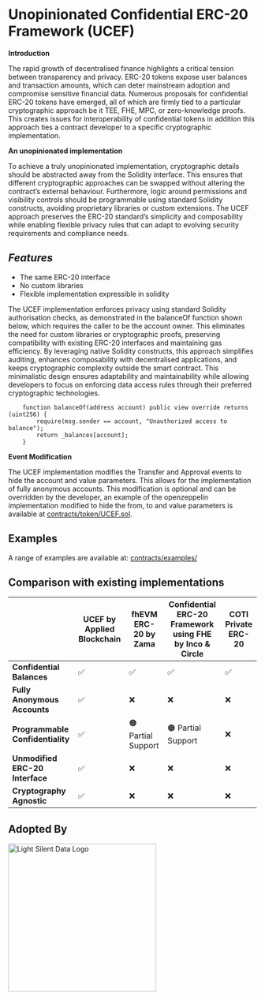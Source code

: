 # **Unopinionated Confidential ERC-20 Framework (UCEF)**

**Introduction**

The rapid growth of decentralised finance highlights a critical tension between transparency and privacy. ERC-20 tokens expose user balances and transaction amounts, which can deter mainstream adoption and compromise sensitive financial data. Numerous proposals for confidential ERC-20 tokens have emerged, all of which are firmly tied to a particular cryptographic approach be it TEE, FHE, MPC, or zero-knowledge proofs. This creates issues for interoperability of confidential tokens in addition this approach ties a contract developer to a specific cryptographic implementation.

**An unopinionated implementation**

To achieve a truly unopinionated implementation, cryptographic details should be abstracted away from the Solidity interface. This ensures that different cryptographic approaches can be swapped without altering the contract’s external behaviour. Furthermore, logic around permissions and visibility controls should be programmable using standard Solidity constructs, avoiding proprietary libraries or custom extensions. The UCEF approach preserves the ERC-20 standard’s simplicity and composability while enabling flexible privacy rules that can adapt to evolving security requirements and compliance needs.

## ***Features***

- The same ERC-20 interface
- No custom libraries
- Flexible implementation expressible in solidity

The UCEF implementation enforces privacy using standard Solidity authorisation checks, as demonstrated in the balanceOf function shown below, which requires the caller to be the account owner. This eliminates the need for custom libraries or cryptographic proofs, preserving compatibility with existing ERC-20 interfaces and maintaining gas efficiency. By leveraging native Solidity constructs, this approach simplifies auditing, enhances composability with decentralised applications, and keeps cryptographic complexity outside the smart contract. This minimalistic design ensures adaptability and maintainability while allowing developers to focus on enforcing data access rules through their preferred cryptographic technologies.

```solidity
    function balanceOf(address account) public view override returns (uint256) {
        require(msg.sender == account, "Unauthorized access to balance");
        return _balances[account];
    }
```

**Event Modification**

The UCEF implementation modifies the Transfer and Approval events to hide the account and value parameters. This allows for the implementation of fully anonymous accounts. This modification is optional and can be overridden by the developer, an example of the openzeppelin implementation modified to hide the from, to and value parameters is available at [contracts/token/UCEF.sol](contracts/token/UCEF.sol).


## **Examples**
A range of examples are available at: [contracts/examples/](contracts/examples/)

## **Comparison with existing implementations**

|                                | **UCEF by Applied Blockchain** | **fhEVM ERC-20 by Zama** | **Confidential ERC-20 Framework using FHE by Inco & Circle** | **COTI Private ERC-20** |
|--------------------------------|--------------------------------|--------------------------|------------------------------------------------------------|-------------------------|
| **Confidential Balances**      | ✅                              | ✅                        | ✅                                                          | ✅                       |
| **Fully Anonymous Accounts**   | ✅                              | ❌                        | ❌                                                          | ❌                       |
| **Programmable Confidentiality** | ✅                              | 🟠 Partial Support        | 🟠 Partial Support                                          | ❌                       |
| **Unmodified ERC-20 Interface** | ✅                              | ❌                        | ❌                                                          | ❌                       |
| **Cryptography Agnostic**      | ✅                              | ❌                        | ❌                                                          | ❌                       |

## **Adopted By**
<a href="https://silentdata.com/"><img src="https://github.com/user-attachments/assets/36ea4772-23c8-4c7a-ad2e-e3d6ee40ef9a" alt="Light Silent Data Logo" width="300"/></a>

